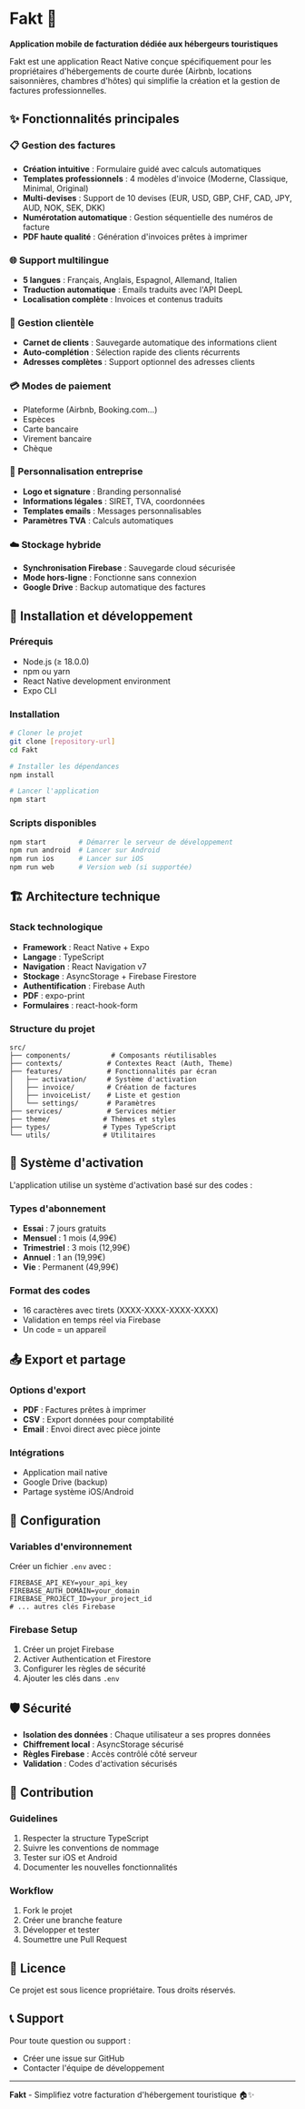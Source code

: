 # Fakt 📄

**Application mobile de facturation dédiée aux hébergeurs touristiques**

Fakt est une application React Native conçue spécifiquement pour les propriétaires d'hébergements de courte durée (Airbnb, locations saisonnières, chambres d'hôtes) qui simplifie la création et la gestion de factures professionnelles.

## ✨ Fonctionnalités principales

### 📋 Gestion des factures
- **Création intuitive** : Formulaire guidé avec calculs automatiques
- **Templates professionnels** : 4 modèles d'invoice (Moderne, Classique, Minimal, Original)
- **Multi-devises** : Support de 10 devises (EUR, USD, GBP, CHF, CAD, JPY, AUD, NOK, SEK, DKK)
- **Numérotation automatique** : Gestion séquentielle des numéros de facture
- **PDF haute qualité** : Génération d'invoices prêtes à imprimer

### 🌐 Support multilingue
- **5 langues** : Français, Anglais, Espagnol, Allemand, Italien
- **Traduction automatique** : Emails traduits avec l'API DeepL
- **Localisation complète** : Invoices et contenus traduits

### 👥 Gestion clientèle
- **Carnet de clients** : Sauvegarde automatique des informations client
- **Auto-complétion** : Sélection rapide des clients récurrents
- **Adresses complètes** : Support optionnel des adresses clients

### 💳 Modes de paiement
- Plateforme (Airbnb, Booking.com...)
- Espèces
- Carte bancaire
- Virement bancaire
- Chèque

### 🏢 Personnalisation entreprise
- **Logo et signature** : Branding personnalisé
- **Informations légales** : SIRET, TVA, coordonnées
- **Templates emails** : Messages personnalisables
- **Paramètres TVA** : Calculs automatiques

### ☁️ Stockage hybride
- **Synchronisation Firebase** : Sauvegarde cloud sécurisée
- **Mode hors-ligne** : Fonctionne sans connexion
- **Google Drive** : Backup automatique des factures

## 🚀 Installation et développement

### Prérequis
- Node.js (≥ 18.0.0)
- npm ou yarn
- React Native development environment
- Expo CLI

### Installation
```bash
# Cloner le projet
git clone [repository-url]
cd Fakt

# Installer les dépendances
npm install

# Lancer l'application
npm start
```

### Scripts disponibles
```bash
npm start        # Démarrer le serveur de développement
npm run android  # Lancer sur Android
npm run ios      # Lancer sur iOS
npm run web      # Version web (si supportée)
```

## 🏗️ Architecture technique

### Stack technologique
- **Framework** : React Native + Expo
- **Langage** : TypeScript
- **Navigation** : React Navigation v7
- **Stockage** : AsyncStorage + Firebase Firestore
- **Authentification** : Firebase Auth
- **PDF** : expo-print
- **Formulaires** : react-hook-form

### Structure du projet
```
src/
├── components/          # Composants réutilisables
├── contexts/           # Contextes React (Auth, Theme)
├── features/           # Fonctionnalités par écran
│   ├── activation/     # Système d'activation
│   ├── invoice/        # Création de factures
│   ├── invoiceList/    # Liste et gestion
│   └── settings/       # Paramètres
├── services/           # Services métier
├── theme/             # Thèmes et styles
├── types/             # Types TypeScript
└── utils/             # Utilitaires
```

## 🔑 Système d'activation

L'application utilise un système d'activation basé sur des codes :

### Types d'abonnement
- **Essai** : 7 jours gratuits
- **Mensuel** : 1 mois (4,99€)
- **Trimestriel** : 3 mois (12,99€)
- **Annuel** : 1 an (19,99€)
- **Vie** : Permanent (49,99€)

### Format des codes
- 16 caractères avec tirets (XXXX-XXXX-XXXX-XXXX)
- Validation en temps réel via Firebase
- Un code = un appareil

## 📤 Export et partage

### Options d'export
- **PDF** : Factures prêtes à imprimer
- **CSV** : Export données pour comptabilité
- **Email** : Envoi direct avec pièce jointe

### Intégrations
- Application mail native
- Google Drive (backup)
- Partage système iOS/Android

## 🔧 Configuration

### Variables d'environnement
Créer un fichier `.env` avec :
```
FIREBASE_API_KEY=your_api_key
FIREBASE_AUTH_DOMAIN=your_domain
FIREBASE_PROJECT_ID=your_project_id
# ... autres clés Firebase
```

### Firebase Setup
1. Créer un projet Firebase
2. Activer Authentication et Firestore
3. Configurer les règles de sécurité
4. Ajouter les clés dans `.env`

## 🛡️ Sécurité

- **Isolation des données** : Chaque utilisateur a ses propres données
- **Chiffrement local** : AsyncStorage sécurisé
- **Règles Firebase** : Accès contrôlé côté serveur
- **Validation** : Codes d'activation sécurisés

## 🤝 Contribution

### Guidelines
1. Respecter la structure TypeScript
2. Suivre les conventions de nommage
3. Tester sur iOS et Android
4. Documenter les nouvelles fonctionnalités

### Workflow
1. Fork le projet
2. Créer une branche feature
3. Développer et tester
4. Soumettre une Pull Request

## 📄 Licence

Ce projet est sous licence propriétaire. Tous droits réservés.

## 📞 Support

Pour toute question ou support :
- Créer une issue sur GitHub
- Contacter l'équipe de développement

---

**Fakt** - Simplifiez votre facturation d'hébergement touristique 🏠✨